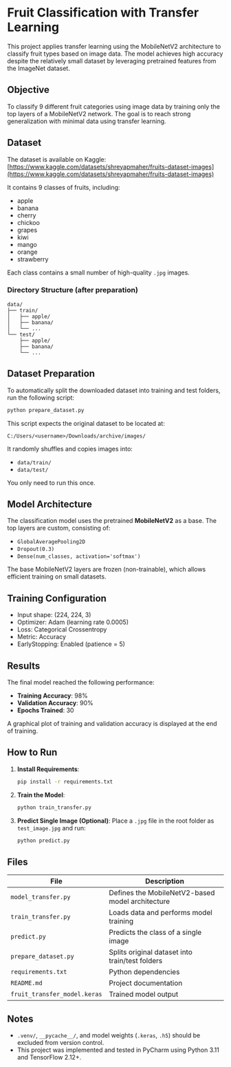 # Fruit Classification with Transfer Learning

This project applies transfer learning using the MobileNetV2 architecture to classify fruit types based on image data. The model achieves high accuracy despite the relatively small dataset by leveraging pretrained features from the ImageNet dataset.

## Objective

To classify 9 different fruit categories using image data by training only the top layers of a MobileNetV2 network. The goal is to reach strong generalization with minimal data using transfer learning.

## Dataset

The dataset is available on Kaggle:
[https://www.kaggle.com/datasets/shreyapmaher/fruits-dataset-images](https://www.kaggle.com/datasets/shreyapmaher/fruits-dataset-images)

It contains 9 classes of fruits, including:

* apple
* banana
* cherry
* chickoo
* grapes
* kiwi
* mango
* orange
* strawberry

Each class contains a small number of high-quality `.jpg` images.

### Directory Structure (after preparation)

```
data/
├── train/
│   ├── apple/
│   ├── banana/
│   └── ...
└── test/
    ├── apple/
    ├── banana/
    └── ...
```

## Dataset Preparation

To automatically split the downloaded dataset into training and test folders, run the following script:

```bash
python prepare_dataset.py
```

This script expects the original dataset to be located at:

```
C:/Users/<username>/Downloads/archive/images/
```

It randomly shuffles and copies images into:

* `data/train/`
* `data/test/`

You only need to run this once.

## Model Architecture

The classification model uses the pretrained **MobileNetV2** as a base. The top layers are custom, consisting of:

* `GlobalAveragePooling2D`
* `Dropout(0.3)`
* `Dense(num_classes, activation='softmax')`

The base MobileNetV2 layers are frozen (non-trainable), which allows efficient training on small datasets.

## Training Configuration

* Input shape: (224, 224, 3)
* Optimizer: Adam (learning rate 0.0005)
* Loss: Categorical Crossentropy
* Metric: Accuracy
* EarlyStopping: Enabled (patience = 5)

## Results

The final model reached the following performance:

* **Training Accuracy**: 98%
* **Validation Accuracy**: 90%
* **Epochs Trained**: 30

A graphical plot of training and validation accuracy is displayed at the end of training.

## How to Run

1. **Install Requirements**:

   ```bash
   pip install -r requirements.txt
   ```

2. **Train the Model**:

   ```bash
   python train_transfer.py
   ```

3. **Predict Single Image (Optional)**:
   Place a `.jpg` file in the root folder as `test_image.jpg` and run:

   ```bash
   python predict.py
   ```

## Files

| File                         | Description                                      |
| ---------------------------- | ------------------------------------------------ |
| `model_transfer.py`          | Defines the MobileNetV2-based model architecture |
| `train_transfer.py`          | Loads data and performs model training           |
| `predict.py`                 | Predicts the class of a single image             |
| `prepare_dataset.py`         | Splits original dataset into train/test folders  |
| `requirements.txt`           | Python dependencies                              |
| `README.md`                  | Project documentation                            |
| `fruit_transfer_model.keras` | Trained model output                             |

## Notes

* `.venv/`, `__pycache__/`, and model weights (`.keras`, `.h5`) should be excluded from version control.
* This project was implemented and tested in PyCharm using Python 3.11 and TensorFlow 2.12+.
